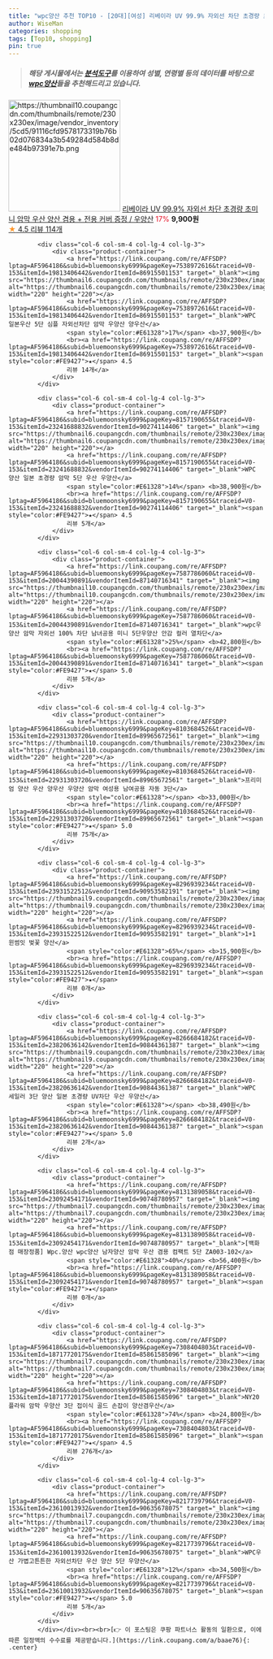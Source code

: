 ```yaml
---
title: "wpc양산 추천 TOP10 - [20대][여성] 리베이라 UV 99.9% 자외선 차단 초경량 초미니 암막 우산 양산 겸용 + 전용 커버 증정 / 우양산"
author: WiseMan
categories: shopping
tags: [Top10, shopping]
pin: true
---
```


> ##### 해당 게시물에서는 [**분석도구**](https://itemscout.io/)를 이용하여 **성별**, **연령별** 등의 데이터를 바탕으로 [**wpc양산**](https://link.coupang.com/a/baae76)들을 추천해드리고 있습니다.
<div class="container"><div class="row">
            <div class="col-6 col-sm-4 col-lg-4 col-lg-3">
                <div class="product-container">
                    <a href="https://link.coupang.com/re/AFFSDP?lptag=AF5964186&subid=bluemoonsky6999&pageKey=7921603542&traceid=V0-153&itemId=21763733342&vendorItemId=88815838384" target="_blank"><img src="https://thumbnail10.coupangcdn.com/thumbnails/remote/230x230ex/image/vendor_inventory/5cd5/91116cfd9578173319b76b02d076834a3b549284d584b8de484b97391e7b.png" alt="https://thumbnail10.coupangcdn.com/thumbnails/remote/230x230ex/image/vendor_inventory/5cd5/91116cfd9578173319b76b02d076834a3b549284d584b8de484b97391e7b.png" width="220" height="220"></a>
                    <a href="https://link.coupang.com/re/AFFSDP?lptag=AF5964186&subid=bluemoonsky6999&pageKey=7921603542&traceid=V0-153&itemId=21763733342&vendorItemId=88815838384" target="_blank">리베이라 UV 99.9% 자외선 차단 초경량 초미니 암막 우산 양산 겸용 + 전용 커버 증정 / 우양산</a>
                    <span style="color:#E61328">17%</span> <b>9,900원</b>
                    <br><a href="https://link.coupang.com/re/AFFSDP?lptag=AF5964186&subid=bluemoonsky6999&pageKey=7921603542&traceid=V0-153&itemId=21763733342&vendorItemId=88815838384" target="_blank"><span style="color:#FE9427">★</span> 4.5
                    리뷰 114개</a>
                </div>
            </div>
            
            <div class="col-6 col-sm-4 col-lg-4 col-lg-3">
                <div class="product-container">
                    <a href="https://link.coupang.com/re/AFFSDP?lptag=AF5964186&subid=bluemoonsky6999&pageKey=7538972616&traceid=V0-153&itemId=19813406442&vendorItemId=86915501153" target="_blank"><img src="https://thumbnail6.coupangcdn.com/thumbnails/remote/230x230ex/image/vendor_inventory/04eb/486f3eeca10ee11185b92432d1908f0457995c3ab68b69d4c8b935698c1d.jpeg" alt="https://thumbnail6.coupangcdn.com/thumbnails/remote/230x230ex/image/vendor_inventory/04eb/486f3eeca10ee11185b92432d1908f0457995c3ab68b69d4c8b935698c1d.jpeg" width="220" height="220"></a>
                    <a href="https://link.coupang.com/re/AFFSDP?lptag=AF5964186&subid=bluemoonsky6999&pageKey=7538972616&traceid=V0-153&itemId=19813406442&vendorItemId=86915501153" target="_blank">WPC 일본우산 5단 심플 자외선차단 암막 우양산 양우산</a>
                    <span style="color:#E61328">17%</span> <b>37,900원</b>
                    <br><a href="https://link.coupang.com/re/AFFSDP?lptag=AF5964186&subid=bluemoonsky6999&pageKey=7538972616&traceid=V0-153&itemId=19813406442&vendorItemId=86915501153" target="_blank"><span style="color:#FE9427">★</span> 4.5
                    리뷰 14개</a>
                </div>
            </div>
            
            <div class="col-6 col-sm-4 col-lg-4 col-lg-3">
                <div class="product-container">
                    <a href="https://link.coupang.com/re/AFFSDP?lptag=AF5964186&subid=bluemoonsky6999&pageKey=8157190655&traceid=V0-153&itemId=23241688832&vendorItemId=90274114406" target="_blank"><img src="https://thumbnail6.coupangcdn.com/thumbnails/remote/230x230ex/image/vendor_inventory/6be4/17a480508f827776e6661ae17b0dae4bb5f2713e8edb741bddb9e71e0266.png" alt="https://thumbnail6.coupangcdn.com/thumbnails/remote/230x230ex/image/vendor_inventory/6be4/17a480508f827776e6661ae17b0dae4bb5f2713e8edb741bddb9e71e0266.png" width="220" height="220"></a>
                    <a href="https://link.coupang.com/re/AFFSDP?lptag=AF5964186&subid=bluemoonsky6999&pageKey=8157190655&traceid=V0-153&itemId=23241688832&vendorItemId=90274114406" target="_blank">WPC 양산 일본 초경량 암막 5단 우산 우양산</a>
                    <span style="color:#E61328">14%</span> <b>38,900원</b>
                    <br><a href="https://link.coupang.com/re/AFFSDP?lptag=AF5964186&subid=bluemoonsky6999&pageKey=8157190655&traceid=V0-153&itemId=23241688832&vendorItemId=90274114406" target="_blank"><span style="color:#FE9427">★</span> 4.5
                    리뷰 5개</a>
                </div>
            </div>
            
            <div class="col-6 col-sm-4 col-lg-4 col-lg-3">
                <div class="product-container">
                    <a href="https://link.coupang.com/re/AFFSDP?lptag=AF5964186&subid=bluemoonsky6999&pageKey=7587786060&traceid=V0-153&itemId=20044390891&vendorItemId=87140716341" target="_blank"><img src="https://thumbnail10.coupangcdn.com/thumbnails/remote/230x230ex/image/vendor_inventory/34b1/3865f5af48102ae6a9460ea7fd4deef51f81405acb3606f5d9cf24228270.jpg" alt="https://thumbnail10.coupangcdn.com/thumbnails/remote/230x230ex/image/vendor_inventory/34b1/3865f5af48102ae6a9460ea7fd4deef51f81405acb3606f5d9cf24228270.jpg" width="220" height="220"></a>
                    <a href="https://link.coupang.com/re/AFFSDP?lptag=AF5964186&subid=bluemoonsky6999&pageKey=7587786060&traceid=V0-153&itemId=20044390891&vendorItemId=87140716341" target="_blank">wpc우양산 암막 자외선 100% 차단 남녀공용 미니 5단우양산 안감 컬러 열차단</a>
                    <span style="color:#E61328">25%</span> <b>42,800원</b>
                    <br><a href="https://link.coupang.com/re/AFFSDP?lptag=AF5964186&subid=bluemoonsky6999&pageKey=7587786060&traceid=V0-153&itemId=20044390891&vendorItemId=87140716341" target="_blank"><span style="color:#FE9427">★</span> 5.0
                    리뷰 5개</a>
                </div>
            </div>
            
            <div class="col-6 col-sm-4 col-lg-4 col-lg-3">
                <div class="product-container">
                    <a href="https://link.coupang.com/re/AFFSDP?lptag=AF5964186&subid=bluemoonsky6999&pageKey=8103684526&traceid=V0-153&itemId=22931303720&vendorItemId=89965672561" target="_blank"><img src="https://thumbnail10.coupangcdn.com/thumbnails/remote/230x230ex/image/vendor_inventory/9457/9057206014f89a013e5de2043ddbc6b64f08162e6ab95a44a2e2e8547c4c.jpg" alt="https://thumbnail10.coupangcdn.com/thumbnails/remote/230x230ex/image/vendor_inventory/9457/9057206014f89a013e5de2043ddbc6b64f08162e6ab95a44a2e2e8547c4c.jpg" width="220" height="220"></a>
                    <a href="https://link.coupang.com/re/AFFSDP?lptag=AF5964186&subid=bluemoonsky6999&pageKey=8103684526&traceid=V0-153&itemId=22931303720&vendorItemId=89965672561" target="_blank">프리미엄 양산 우산 양우산 우양산 암막 여성용 남여공용 자동 3단</a>
                    <span style="color:#E61328"></span> <b>33,000원</b>
                    <br><a href="https://link.coupang.com/re/AFFSDP?lptag=AF5964186&subid=bluemoonsky6999&pageKey=8103684526&traceid=V0-153&itemId=22931303720&vendorItemId=89965672561" target="_blank"><span style="color:#FE9427">★</span> 5.0
                    리뷰 75개</a>
                </div>
            </div>
            
            <div class="col-6 col-sm-4 col-lg-4 col-lg-3">
                <div class="product-container">
                    <a href="https://link.coupang.com/re/AFFSDP?lptag=AF5964186&subid=bluemoonsky6999&pageKey=8296939234&traceid=V0-153&itemId=23931522512&vendorItemId=90953582191" target="_blank"><img src="https://thumbnail9.coupangcdn.com/thumbnails/remote/230x230ex/image/vendor_inventory/fe70/0d9df4274bfa75385f5fc83c4771d323ead6d26be91145ac688af53379e4.png" alt="https://thumbnail9.coupangcdn.com/thumbnails/remote/230x230ex/image/vendor_inventory/fe70/0d9df4274bfa75385f5fc83c4771d323ead6d26be91145ac688af53379e4.png" width="220" height="220"></a>
                    <a href="https://link.coupang.com/re/AFFSDP?lptag=AF5964186&subid=bluemoonsky6999&pageKey=8296939234&traceid=V0-153&itemId=23931522512&vendorItemId=90953582191" target="_blank">1+1 윈썸잇 벚꽃 양산</a>
                    <span style="color:#E61328">65%</span> <b>15,900원</b>
                    <br><a href="https://link.coupang.com/re/AFFSDP?lptag=AF5964186&subid=bluemoonsky6999&pageKey=8296939234&traceid=V0-153&itemId=23931522512&vendorItemId=90953582191" target="_blank"><span style="color:#FE9427">★</span> 
                    리뷰 0개</a>
                </div>
            </div>
            
            <div class="col-6 col-sm-4 col-lg-4 col-lg-3">
                <div class="product-container">
                    <a href="https://link.coupang.com/re/AFFSDP?lptag=AF5964186&subid=bluemoonsky6999&pageKey=8266684182&traceid=V0-153&itemId=23820636142&vendorItemId=90844361387" target="_blank"><img src="https://thumbnail9.coupangcdn.com/thumbnails/remote/230x230ex/image/vendor_inventory/b83f/5225ff6d996878865915e49c5cfd04d5fbcc61591108f76eb40896a30326.png" alt="https://thumbnail9.coupangcdn.com/thumbnails/remote/230x230ex/image/vendor_inventory/b83f/5225ff6d996878865915e49c5cfd04d5fbcc61591108f76eb40896a30326.png" width="220" height="220"></a>
                    <a href="https://link.coupang.com/re/AFFSDP?lptag=AF5964186&subid=bluemoonsky6999&pageKey=8266684182&traceid=V0-153&itemId=23820636142&vendorItemId=90844361387" target="_blank">WPC 세일러 3단 양산 일본 초경량 UV차단 우산 우양산</a>
                    <span style="color:#E61328"></span> <b>38,490원</b>
                    <br><a href="https://link.coupang.com/re/AFFSDP?lptag=AF5964186&subid=bluemoonsky6999&pageKey=8266684182&traceid=V0-153&itemId=23820636142&vendorItemId=90844361387" target="_blank"><span style="color:#FE9427">★</span> 5.0
                    리뷰 2개</a>
                </div>
            </div>
            
            <div class="col-6 col-sm-4 col-lg-4 col-lg-3">
                <div class="product-container">
                    <a href="https://link.coupang.com/re/AFFSDP?lptag=AF5964186&subid=bluemoonsky6999&pageKey=8131389058&traceid=V0-153&itemId=23092454171&vendorItemId=90748780957" target="_blank"><img src="https://thumbnail7.coupangcdn.com/thumbnails/remote/230x230ex/image/vendor_inventory/f988/9bccf8e96275adfb8778cbaead1f8b8930f70e3373ce51417a8cb2de4f7d.jpeg" alt="https://thumbnail7.coupangcdn.com/thumbnails/remote/230x230ex/image/vendor_inventory/f988/9bccf8e96275adfb8778cbaead1f8b8930f70e3373ce51417a8cb2de4f7d.jpeg" width="220" height="220"></a>
                    <a href="https://link.coupang.com/re/AFFSDP?lptag=AF5964186&subid=bluemoonsky6999&pageKey=8131389058&traceid=V0-153&itemId=23092454171&vendorItemId=90748780957" target="_blank">[백화점 매장정품] Wpc.양산 wpc양산 남자양산 암막 우산 겸용 컴팩트 5단 ZA003-102</a>
                    <span style="color:#E61328">40%</span> <b>56,400원</b>
                    <br><a href="https://link.coupang.com/re/AFFSDP?lptag=AF5964186&subid=bluemoonsky6999&pageKey=8131389058&traceid=V0-153&itemId=23092454171&vendorItemId=90748780957" target="_blank"><span style="color:#FE9427">★</span> 
                    리뷰 0개</a>
                </div>
            </div>
            
            <div class="col-6 col-sm-4 col-lg-4 col-lg-3">
                <div class="product-container">
                    <a href="https://link.coupang.com/re/AFFSDP?lptag=AF5964186&subid=bluemoonsky6999&pageKey=7308404803&traceid=V0-153&itemId=18717720175&vendorItemId=85861585096" target="_blank"><img src="https://thumbnail7.coupangcdn.com/thumbnails/remote/230x230ex/image/vendor_inventory/b54f/b63abb5a0168b2cd297206dba1b4e8c987a7bfa04146c40c766c49150a41.jpg" alt="https://thumbnail7.coupangcdn.com/thumbnails/remote/230x230ex/image/vendor_inventory/b54f/b63abb5a0168b2cd297206dba1b4e8c987a7bfa04146c40c766c49150a41.jpg" width="220" height="220"></a>
                    <a href="https://link.coupang.com/re/AFFSDP?lptag=AF5964186&subid=bluemoonsky6999&pageKey=7308404803&traceid=V0-153&itemId=18717720175&vendorItemId=85861585096" target="_blank">NY20 플라워 암막 우양산 3단 접이식 골드 손잡이 양산겸우산</a>
                    <span style="color:#E61328">74%</span> <b>24,800원</b>
                    <br><a href="https://link.coupang.com/re/AFFSDP?lptag=AF5964186&subid=bluemoonsky6999&pageKey=7308404803&traceid=V0-153&itemId=18717720175&vendorItemId=85861585096" target="_blank"><span style="color:#FE9427">★</span> 4.5
                    리뷰 276개</a>
                </div>
            </div>
            
            <div class="col-6 col-sm-4 col-lg-4 col-lg-3">
                <div class="product-container">
                    <a href="https://link.coupang.com/re/AFFSDP?lptag=AF5964186&subid=bluemoonsky6999&pageKey=8217739796&traceid=V0-153&itemId=23610013932&vendorItemId=90635678075" target="_blank"><img src="https://thumbnail7.coupangcdn.com/thumbnails/remote/230x230ex/image/vendor_inventory/644a/96fa7551e1eb76f017c0fb3f674410602103d2ece5a3102f59e7f17a5d2a.jpg" alt="https://thumbnail7.coupangcdn.com/thumbnails/remote/230x230ex/image/vendor_inventory/644a/96fa7551e1eb76f017c0fb3f674410602103d2ece5a3102f59e7f17a5d2a.jpg" width="220" height="220"></a>
                    <a href="https://link.coupang.com/re/AFFSDP?lptag=AF5964186&subid=bluemoonsky6999&pageKey=8217739796&traceid=V0-153&itemId=23610013932&vendorItemId=90635678075" target="_blank">WPC우산 가볍고튼튼한 자외선차단 우산 양산 5단 우양산</a>
                    <span style="color:#E61328">12%</span> <b>34,500원</b>
                    <br><a href="https://link.coupang.com/re/AFFSDP?lptag=AF5964186&subid=bluemoonsky6999&pageKey=8217739796&traceid=V0-153&itemId=23610013932&vendorItemId=90635678075" target="_blank"><span style="color:#FE9427">★</span> 5.0
                    리뷰 5개</a>
                </div>
            </div>
            </div></div><br><br>[👉 이 포스팅은 쿠팡 파트너스 활동의 일환으로, 이에 따른 일정액의 수수료를 제공받습니다.](https://link.coupang.com/a/baae76){: .center}
